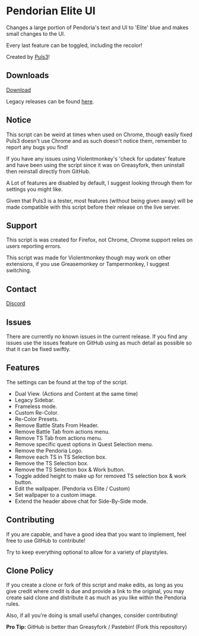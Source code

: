 # Pendorian Elite UI
Changes a large portion of Pendoria's text and UI to 'Elite' blue and makes small changes to the UI.

Every last feature can be toggled, including the recolor!

Created by [Puls3](https://github.com/Xer0-Puls3)!

## Downloads
[Download](https://github.com/Xer0-Puls3/Pendorian-Elite-UI/raw/master/script.user.js)

Legacy releases can be found [here](https://github.com/Xer0-Puls3/Pendorian-Elite-UI/releases).

## Notice
This script can be weird at times when used on Chrome, though easily fixed Puls3 doesn't use Chrome and as such doesn't notice them, remember to report any bugs you find!

If you have any issues using Violentmonkey's 'check for updates' feature and have been using the script since it was on Greasyfork, then uninstall then reinstall directly from GitHub.

A Lot of features are disabled by default, I suggest looking through them for settings you might like.

Given that Puls3 is a tester, most features (without being given away) will be made compatible with this script before their release on the live server.

## Support
This script is was created for Firefox, not Chrome, Chrome support relies on users reporting errors.

This script was made for Violentmonkey though may work on other extensions, if you use Greasemonkey or Tampermonkey, I suggest switching.

## Contact
[Discord](https://discord.gg/sX7nfjt)

## Issues
There are currently no known issues in the current release.
If you find any issues use the issues feature on GitHub using as much detail as possible so that it can be fixed swiftly.

## Features
The settings can be found at the top of the script.
* Dual View. (Actions and Content at the same time)
* Legacy Sidebar.
* Frameless mode.
* Custom Re-Color.
* Re-Color Presets.
* Remove Battle Stats From Header.
* Remove Battle Tab from actions menu.
* Remove TS Tab from actions menu.
* Remove specific quest options in Quest Selection menu.
* Remove the Pendoria Logo.
* Remove each TS in TS Selection box.
* Remove the TS Selection box.
* Remove the TS Selection box & Work button.
* Toggle added height to make up for removed TS selection box & work button.
* Edit the wallpaper. (Pendoria vs Elite / Custom)
* Set wallpaper to a custom image.
* Extend the header above chat for Side-By-Side mode.

## Contributing
If you are capable, and have a good idea that you want to implement, feel free to use GitHub to contribute!

Try to keep everything optional to allow for a variety of playstyles.

## Clone Policy
If you create a clone or fork of this script and make edits, as long as you give credit where credit is due and provide a link to the original, you may create said clone and distribute it as much as you like within the Pendoria rules.

Also, if all you're doing is small useful changes, consider contributing!

**Pro Tip:** GitHub is better than Greasyfork / Pastebin! (Fork this repository)

